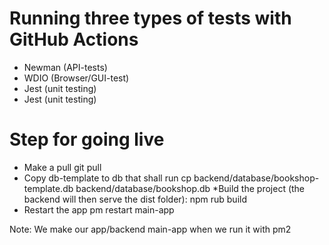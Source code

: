 # Running three types of tests with GitHub Actions
* Newman (API-tests)
* WDIO (Browser/GUI-test)
* Jest (unit testing)
* Jest (unit testing)

# Step for going live 
* Make a pull 
    git pull
* Copy db-template to db that shall run 
    cp backend/database/bookshop-template.db backend/database/bookshop.db
*Build the project (the backend will then serve the dist folder):
    npm rub build 
* Restart the app 
    pm restart main-app

Note: We make our app/backend main-app when we run it with pm2          